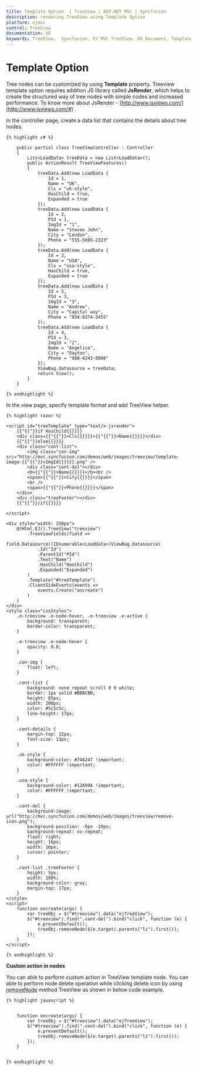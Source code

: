 ```yaml
---
title: Template Option  | TreeView | ASP.NET MVC | Syncfusion
description: rendering TreeView using Template Option
platform: ejmvc
control: TreeView
documentation: UG
keywords: TreeView,  Syncfusion, EJ MVC TreeView, UG Document, Template Option
---
```


# Template Option

Tree nodes can be customized by using **Template** property. Treeview template option requires addition JS library called **JsRender**, which helps to create the structured way of tree nodes with simple codes and increased performance. To know more about JsRender - [http://www.jsviews.com/](http://www.jsviews.com/#) .  

In the controller page, create a data list that contains the details about tree nodes.
    
    
    
    {% highlight c# %}
    
        public partial class TreeViewController : Controller
        {
            List<LoadData> treeData = new List<LoadData>();
            public ActionResult TreeViewFeatures()
            {
                treeData.Add(new LoadData { 
                    Id = 1,
                    Name = "UK",
                    Cls = "uk-style",
                    HasChild = true,
                    Expanded = true
                });
                treeData.Add(new LoadData { 
                    Id = 2,
                    PId = 1,
                    ImgId = "1",
                    Name = "Steven John",
                    City = "London",
                    Phone = "555-5665-2323"
                });
                treeData.Add(new LoadData { 
                    Id = 3,
                    Name = "USA",
                    Cls = "usa-style",
                    HasChild = true,
                    Expanded = true
                });
                treeData.Add(new LoadData { 
                    Id = 5,
                    PId = 3,
                    ImgId = "3",
                    Name = "Andrew",
                    City = "Capital way", 
                    Phone = "934-8374-2455"
                });
                treeData.Add(new LoadData {
                    Id = 4,
                    PId = 3,
                    ImgId = "2",
                    Name = "Angelica",
                    City = "Dayton",
                    Phone = "988-4243-0806"
                });
                ViewBag.datasource = treeData;
                return View();
            }
        }
        
    {% endhighlight %}
    
    
    
In the view page, specify template format and add TreeView helper.
    
    
    
    {% highlight razor %}
    
    <script id="treeTemplate" type="text/x-jsrender">
        {{"{{"}}if HasChild{{}}}}
        <div class={{"{{"}}>Cls{{}}}}>{{"{{"}}>Name{{}}}}</div>
        {{"{{"}}else{{}}}}
        <div class="cont-list">
            <img class="con-img" src="http://mvc.syncfusion.com/demos/web/images/treeview/template-image-{{"{{"}}>ImgId{{}}}}.png" />
            <div class="cont-del"></div>
            <b>{{"{{"}}>Name{{}}}}</b><br />
            <span>{{"{{"}}>City{{}}}}</span>
            <br />
            <span>{{"{{"}}>Phone{{}}}}</span>
        </div>
        <div class="treeFooter"></div>
        {{"{{"}}/if{{}}}}
    
    </script>
    
    <div style="width: 250px">
        @(Html.EJ().TreeView("treeview")
            .TreeViewFields(field =>
                field.Datasource((IEnumerable<LoadData>)ViewBag.datasource)
                .Id("Id")
                .ParentId("PId")
                .Text("Name")
                .HasChild("HasChild")
                .Expanded("Expanded")
            )
            .Template("#treeTemplate")
            .ClientSideEvents(events => 
                events.Create("oncreate")
            )
        )
    </div>
    <style class="cssStyles">
        .e-treeview .e-node-hover, .e-treeview .e-active {
            background: transparent;
            border-color: transparent;
        }
    
        .e-treeview .e-node-hover {
            opacity: 0.8;
        }
    
        .con-img {
            float: left;
        }
    
        .cont-list {
            background: none repeat scroll 0 0 white;
            border: 1px solid #BBBCBB;
            height: 85px;
            width: 200px;
            color: #5c5c5c;
            line-height: 17px;
        }
    
        .cont-details {
            margin-top: 12px;
            font-size: 13px;
        }
    
        .uk-style {
            background-color: #74A247 !important;
            color: #FFFFFF !important;
        }
    
        .usa-style {
            background-color: #12A99A !important;
            color: #FFFFFF !important;
        }
    
        .cont-del {
            background-image: url("http://mvc.syncfusion.com/demos/web/images/treeview/remove-icon.png");
            background-position: -6px -10px;
            background-repeat: no-repeat;
            float: right;
            height: 16px;
            width: 16px;
            cursor: pointer;
        }
    
        .cont-list .treeFooter {
            height: 5px;
            width: 100%;
            background-color: gray;
            margin-top: 17px;
        }
    </style>
    <script>
        function oncreate(args) {
            var treeObj = $("#treeview").data("ejTreeView");
            $("#treeview").find(".cont-del").bind("click", function (e) {
                e.preventDefault();
                treeObj.removeNode($(e.target).parents("li").first());
            });
        }
    </script>
    
    {% endhighlight %}
    
    
    
**Custom action in nodes**

You can able to perform custom action in TreeView template node. You can able to perform node delete operation while clicking delete icon by using [removeNode](http://help.syncfusion.com/js/api/ejtreeview#methods:removenode) method TreeView as shown in below code example.
    
    
    
    {% highlight javascript %}
    
    
        function oncreate(args) {
            var treeObj = $("#treeview").data("ejTreeView");
            $("#treeview").find(".cont-del").bind("click", function (e) {
                e.preventDefault();
                treeObj.removeNode($(e.target).parents("li").first());
            });
        }
    
    
    {% endhighlight %}
    
   
